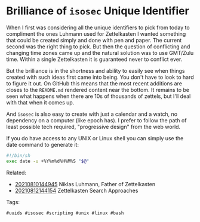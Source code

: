 # Brilliance of `isosec` Unique Identifier

When I first was considering all the unique identifiers to pick from
today to compliment the ones Luhmann used for Zettelkasten I wanted
something that could be created simply and done with pen and paper. The
current second was the right thing to pick. But then the question of
conflicting and changing time zones came up and the natural solution was
to use GMT/Zulu time. Within a single Zettelkasten it is guaranteed
never to conflict ever.

But the brilliance is in the shortness and ability to easily see when
things created with such ideas first came into being. You don't have to
look to hard to figure it out. On GitHub this means that
the most recent additions are closes to the `README.md` rendered content
near the bottom. It remains to be seen what happens when there are 10s
of thousands of zettels, but I'll deal with that when it comes up.

And `isosec` is also easy to create with just a calendar and a watch, no
dependency on a computer (like epoch has). I prefer to follow the path
of least possible tech required, "progressive design" from the web
world.

If you do have access to any UNIX or Linux shell you can simply use the
date command to generate it:

```sh
#!/bin/sh
exec date -u +%Y%m%d%H%M%S "$@"
```

Related:

* [20210810144945](/20210810144945/) Niklas Luhmann, Father of Zettelkasten
* [20210812144154](/20210812144154/) Zettelkasten Search Approaches

Tags:

    #uuids #isosec #scripting #unix #linux #bash
